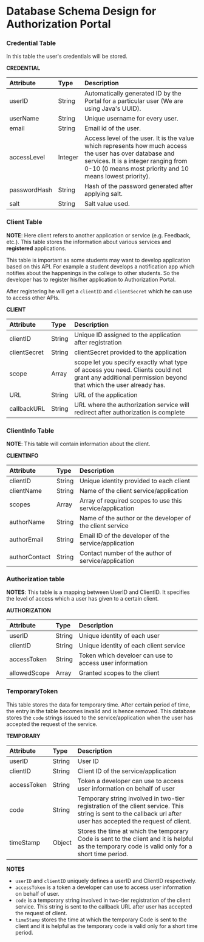 # Database Schema Design for Authorization Portal

### Credential Table
In this table the user's credentials will be stored.


**CREDENTIAL**

| Attribute | Type     | Description
| :------------- | :------------- |:------------- |
| userID    | String | Automatically generated ID by the Portal for a particular user (We are using Java's UUID).
| userName  | String | Unique username for every user.
| email     | String | Email id of the user.
| accessLevel | Integer | Access level of the user. It is the value which represents how much access the user has over database and services. It is a integer ranging from 0-10 (0 means most priority and 10 means lowest priority).
| passwordHash | String | Hash of the password generated after applying salt.
| salt  | String | Salt value used.

### Client Table
**NOTE**: Here client refers to another application or service (e.g. Feedback, etc.).
This table stores the information about various services and **registered** applications.

This table is important as some students may want to develop application based on this API. For example a student develops a notification app which notifies about the happenings in the college to other students. So the developer has to register his/her application to Authorization Portal.

After registering he will get a `clientID` and `clientSecret` which he can use to access other APIs.


**CLIENT**

| Attribute | Type | Description
| :------------- | :------------- |:------------- |
| clientID  | String | Unique ID assigned to the application after registration
| clientSecret | String | clientSecret provided to the application
| scope | Array | scope let you specify exactly what type of access you need. Clients could not grant any additional permission beyond that which the user already has.
| URL   | String | URL of the application
| callbackURL | String | URL where the authorization service will redirect after authorization is complete

### ClientInfo Table
**NOTE**: This table will contain information about the client.

**CLIENTINFO**

| Attribute | Type | Description
| :------------- | :------------- |:------------- |
| clientID | String       | Unique identity provided to each client
| clientName | String | Name of the client service/application
| scopes | Array | Array of required scopes to use this service/application
| authorName | String | Name of the author or the developer of the client service
| authorEmail | String | Email ID of the developer of the service/application
| authorContact | String | Contact number of the author of service/application

### Authorization table
**NOTES**: This table is a mapping between UserID and ClientID. It specifies the level of access which a user has given to a certain client.

**AUTHORIZATION**

| Attribute | Type | Description
| :------------- | :------------- |:------------- |
| userID       | String | Unique identity of each user
| clientID    | String | Unique identity of each client service
| accessToken | String | Token which develoer can use to access user information
| allowedScope | Array | Granted scopes to the client

### TemporaryToken

This table stores the data for temporary time. After certain period of time, the entry in the table becomes invalid and is hence removed. This database stores the `code` strings issued to the service/application when the user has accepted the request of the service.

**TEMPORARY**

| Attribute  | Type | Description
| :------------- | :------------- |:------------- |
| userID | String | User ID
| clientID | String | Client ID of the service/application
| accessToken | String | Token a developer can use to access user information on behalf of user
| code | String | Temporary string involved in two-tier registration of the client service. This string is sent to the callback url after user has accepted the request of client.
| timeStamp | Object | Stores the time at which the temporary Code is sent to the client and it is helpful as the temporary code is valid only for a short time period.
  **NOTES**
  + `userID` and `clientID` uniquely defines a userID and ClientID respectively.
  + `accessToken` is a token a developer can use to access user information on behalf of user.
  + `code` is a temporary string involved in two-tier registration of the client service. This string is sent to the callback URL after user has accepted the request of client.
  + `timeStamp` stores the time at which the temporary Code is sent to the client and it is helpful as the temporary code is valid only for a short time period.
